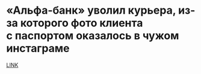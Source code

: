 # «Альфа-банк» уволил курьера, из-за которого фото клиента с паспортом оказалось в чужом инстаграме



[LINK](https://varlamov.ru/3320373.html)